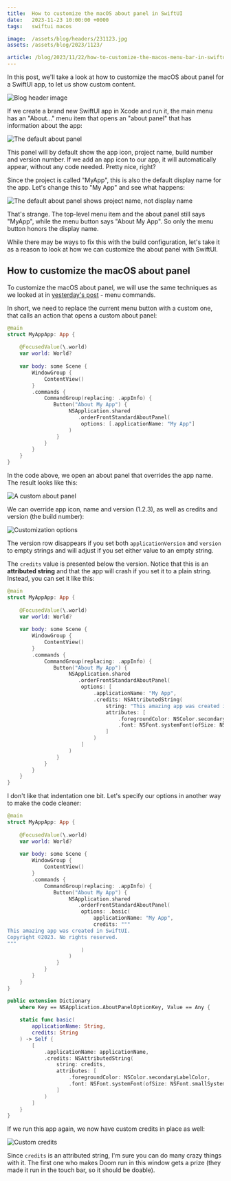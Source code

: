 ```yaml
---
title:  How to customize the macOS about panel in SwiftUI
date:   2023-11-23 10:00:00 +0000
tags:   swiftui macos

image:  /assets/blog/headers/231123.jpg
assets: /assets/blog/2023/1123/

article: /blog/2023/11/22/how-to-customize-the-macos-menu-bar-in-swiftui
---
```


In this post, we'll take a look at how to customize the macOS about panel for a SwiftUI app, to let us show custom content.

![Blog header image]({{page.image}})

If we create a brand new SwiftUI app in Xcode and run it, the main menu has an "About..." menu item that opens an "about panel" that has information about the app:

![The default about panel]({{page.assets}}/default.png)

This panel will by default show the app icon, project name, build number and version number. If we add an app icon to our app, it will automatically appear, without any code needed. Pretty nice, right?

Since the project is called "MyApp", this is also the default display name for the app. Let's change this to "My App" and see what happens:

![The default about panel shows project name, not display name]({{page.assets}}/name.png)

That's strange. The top-level menu item and the about panel still says "MyApp", while the menu button says "About My App". So only the menu button honors the display name.

While there may be ways to fix this with the build configuration, let's take it as a reason to look at how we can customize the about panel with SwiftUI.


## How to customize the macOS about panel

To customize the macOS about panel, we will use the same techniques as we looked at in [yesterday's post]({{page.article}}) - menu commands.

In short, we need to replace the current menu button with a custom one, that calls an action that opens a custom about panel:

```swift
@main
struct MyAppApp: App {
    
    @FocusedValue(\.world)
    var world: World?
    
    var body: some Scene {
        WindowGroup {
            ContentView()
        }
        .commands {
            CommandGroup(replacing: .appInfo) {
               Button("About My App") {
                    NSApplication.shared
                       .orderFrontStandardAboutPanel(
                        options: [.applicationName: "My App"]
                    )
                }
            }
        }
    }
}
```

In the code above, we open an about panel that overrides the app name. The result looks like this:

![A custom about panel]({{page.assets}}/custom.png)

We can override app icon, name and version (1.2.3), as well as credits and version (the build number):

![Customization options]({{page.assets}}/intellisense.png)

The version row disappears if you set both `applicationVersion` and `version` to empty strings and will adjust if you set either value to an empty string.

The `credits` value is presented below the version. Notice that this is an **attributed string** and that the app will crash if you set it to a plain string. Instead, you can set it like this:

```swift
@main
struct MyAppApp: App {
    
    @FocusedValue(\.world)
    var world: World?
    
    var body: some Scene {
        WindowGroup {
            ContentView()
        }
        .commands {
            CommandGroup(replacing: .appInfo) {
               Button("About My App") {
                    NSApplication.shared
                       .orderFrontStandardAboutPanel(
                        options: [
                            .applicationName: "My App",
                            .credits: NSAttributedString(
                                string: "This amazing app was created in SwiftUI.\nCopyright ©2023. No rights reserved.",
                                attributes: [
                                    .foregroundColor: NSColor.secondaryLabelColor,
                                    .font: NSFont.systemFont(ofSize: NSFont.smallSystemFontSize)
                                ]
                            )
                        ]
                    )
                }
            }
        }
    }
}
```

I don't like that indentation one bit. Let's specify our options in another way to make the code cleaner:

```swift
@main
struct MyAppApp: App {
    
    @FocusedValue(\.world)
    var world: World?
    
    var body: some Scene {
        WindowGroup {
            ContentView()
        }
        .commands {
            CommandGroup(replacing: .appInfo) {
               Button("About My App") {
                    NSApplication.shared
                       .orderFrontStandardAboutPanel(
                        options: .basic(
                            applicationName: "My App",
                            credits: """
This amazing app was created in SwiftUI.
Copyright ©2023. No rights reserved.
"""
                        )
                    )
                }
            }
        }
    }
}

public extension Dictionary 
    where Key == NSApplication.AboutPanelOptionKey, Value == Any {
    
    static func basic(
        applicationName: String,
        credits: String
    ) -> Self {
        [
            .applicationName: applicationName,
            .credits: NSAttributedString(
                string: credits,
                attributes: [
                    .foregroundColor: NSColor.secondaryLabelColor,
                    .font: NSFont.systemFont(ofSize: NSFont.smallSystemFontSize)
                ]
            )
        ]
    }
}
```

If we run this app again, we now have custom credits in place as well:

![Custom credits]({{page.assets}}/credits.png)

Since `credits` is an attributed string, I'm sure you can do many crazy things with it. The first one who makes Doom run in this window gets a prize (they made it run in the touch bar, so it should be doable).